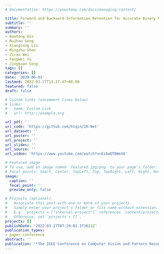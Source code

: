 ```yaml
---
# Documentation: https://wowchemy.com/docs/managing-content/

title: Forward and Backward Information Retention for Accurate Binary Neural Networks
subtitle: ''
summary: ''
authors:
- Haotong Qin
- Ruihao Gong
- Xianglong Liu
- Mingzhu Shen
- Ziran Wei
- Fengwei Yu
- Jingkuan Song
tags: []
categories: []
date: '2020-06-01'
lastmod: 2022-03-27T15:27:47+08:00
featured: false
draft: false

# Custom links (uncomment lines below)
# links:
# - name: Custom Link
#   url: http://example.org

url_pdf: ''
url_code: 'https://github.com/htqin/IR-Net'
url_dataset: ''
url_poster: ''
url_project: ''
url_slides: ''
url_source: ''
url_video: 'https://www.youtube.com/watch?v=EsbwQTDWeXA'

# Featured image
# To use, add an image named `featured.jpg/png` to your page's folder.
# Focal points: Smart, Center, TopLeft, Top, TopRight, Left, Right, BottomLeft, Bottom, BottomRight.
image:
  caption: ''
  focal_point: ''
  preview_only: false

# Projects (optional).
#   Associate this post with one or more of your projects.
#   Simply enter your project's folder or file name without extension.
#   E.g. `projects = ["internal-project"]` references `content/project/deep-learning/index.md`.
#   Otherwise, set `projects = []`.
projects: []
publishDate: '2022-03-27T07:29:03.373611Z'
publication_types:
- paper-conference
abstract: ''
publication: '*The IEEE Conference on Computer Vision and Pattern Recognition (CVPR)*'
---
```

